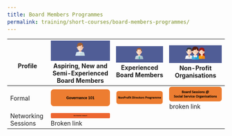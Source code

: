 ```yaml
---
title: Board Members Programmes
permalink: training/short-courses/board-members-programmes/
---
```



| <br> Profile | ![Aspiring, New and Semi-Experienced Board Members](/images/short-courses/board-page/aspiring-new-semi-board-members.png) Aspiring, New and Semi-Experienced Board Members  |![Experienced Board Members](/images/short-courses/board-page/experienced-board-members.png) Experienced Board Members  |![Non-Profit Organisation](/images/short-courses/board-page/non-profit-org.png) Non-Profit Organisations  |  
|--|--|--|--|
|Formal |[![Governance 101](/images/short-courses/board-page/governance-101.png)](governance-101)  |[![NonProfit Directors Programme](/images/short-courses/board-page/nonprofit-directors-prog.png)](nonprofit-directors-programme)  | [![Board Sessions @ Social Service Organisations](/images/short-courses/board-page/board-service-sessions-sso.png)](board-sessions-at-social-service-organisations) broken link |
|Networking Sessions |[![Board Members Network](/images/short-courses/board-page/board-members-network.png)](board-members-network) Broken link |
